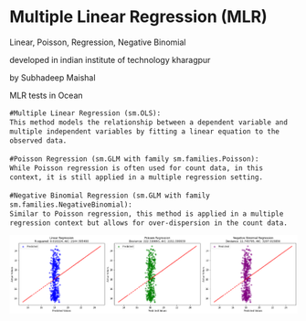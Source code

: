 # Multiple Linear Regression (MLR)
Linear, Poisson,  Regression, Negative Binomial



developed in indian institute of technology kharagpur



by Subhadeep Maishal





MLR tests in Ocean



    #Multiple Linear Regression (sm.OLS): 
    This method models the relationship between a dependent variable and multiple independent variables by fitting a linear equation to the observed data.

    #Poisson Regression (sm.GLM with family sm.families.Poisson):
    While Poisson regression is often used for count data, in this context, it is still applied in a multiple regression setting.

    #Negative Binomial Regression (sm.GLM with family sm.families.NegativeBinomial):
    Similar to Poisson regression, this method is applied in a multiple regression context but allows for over-dispersion in the count data.



![Figure](https://github.com/subhadeep-maishal/MLR_perfectO_ln/blob/main/MLR.png)


